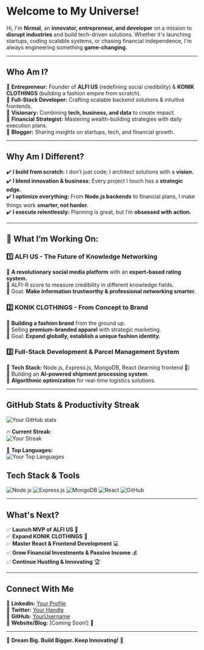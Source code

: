 # Welcome to My Universe! 

Hi, I'm **Nirmal**, an **innovator, entrepreneur, and developer** on a mission to **disrupt industries** and build tech-driven solutions. Whether it's launching startups, coding scalable systems, or chasing financial independence, I'm always engineering something **game-changing.**

---

## Who Am I?

🔹 **Entrepreneur:** Founder of **ALFI US** (redefining social credibility) & **KONIK CLOTHINGS** (building a fashion empire from scratch).  
🔹 **Full-Stack Developer:** Crafting scalable backend solutions & intuitive frontends.  
🔹 **Visionary:** Combining **tech, business, and data** to create impact.  
🔹 **Financial Strategist:** Mastering wealth-building strategies with daily execution plans.  
🔹 **Blogger:** Sharing insights on startups, tech, and financial growth.

---

## Why Am I Different?

✔️ **I build from scratch:** I don’t just code; I architect solutions with a **vision.**  
✔️ **I blend innovation & business:** Every project I touch has a **strategic edge.**  
✔️ **I optimize everything:** From **Node.js backends** to financial plans, I make things work **smarter, not harder.**  
✔️ **I execute relentlessly:** Planning is great, but I’m **obsessed with action.**

---

## 🌟 What I’m Working On:

### **1️⃣ ALFI US - The Future of Knowledge Networking**
🔹 **A revolutionary social media platform** with an **expert-based rating system.**  
🔹 ALFI-R score to measure credibility in different knowledge fields.  
🔹 Goal: **Make information trustworthy & professional networking smarter.**

### **2️⃣ KONIK CLOTHINGS - From Concept to Brand**
🔹 **Building a fashion brand** from the ground up.  
🔹 Selling **premium-branded apparel** with strategic marketing.  
🔹 Goal: **Expand globally, establish a unique fashion identity.**

### **3️⃣ Full-Stack Development & Parcel Management System**
🔹 **Tech Stack:** Node.js, Express.js, MongoDB, React (learning frontend 🚀)  
🔹 Building an **AI-powered shipment processing system**.  
🔹 **Algorithmic optimization** for real-time logistics solutions.

---

## GitHub Stats & Productivity Streak

![Your GitHub stats](https://github-readme-stats.vercel.app/api?username=nirmalpriyankara&show_icons=true&theme=radical)

🔥 **Current Streak:**  
![Your Streak](https://github-readme-streak-stats.herokuapp.com/?user=nirmalpriyankara&theme=radical)

🚀 **Top Languages:**  
![Your Top Languages](https://github-readme-stats.vercel.app/api/top-langs/?username=nirmalpriyankara&layout=compact&theme=radical)


## Tech Stack & Tools

![Node.js](https://img.shields.io/badge/Node.js-339933?style=for-the-badge&logo=nodedotjs&logoColor=white)
![Express.js](https://img.shields.io/badge/Express.js-000000?style=for-the-badge&logo=express&logoColor=white)
![MongoDB](https://img.shields.io/badge/MongoDB-47A248?style=for-the-badge&logo=mongodb&logoColor=white)
![React](https://img.shields.io/badge/React-61DAFB?style=for-the-badge&logo=react&logoColor=black)
![GitHub](https://img.shields.io/badge/GitHub-181717?style=for-the-badge&logo=github&logoColor=white)

---

## What's Next?

✅ **Launch MVP of ALFI US** 🚀  
✅ **Expand KONIK CLOTHINGS** 👕  
✅ **Master React & Frontend Development** 💻  
✅ **Grow Financial Investments & Passive Income** 💰  
✅ **Continue Hustling & Innovating** 🏆

---

## Connect With Me

🔹 **LinkedIn:** [Your Profile](#)  
🔹 **Twitter:** [Your Handle](#)  
🔹 **GitHub:** [YourUsername](https://github.com/yourusername)  
🔹 **Website/Blog:** [Coming Soon!] 🚀

---

🚀 **Dream Big. Build Bigger. Keep Innovating!** 🚀


